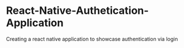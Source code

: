 # React-Native-Authetication-Application
Creating a react native application to showcase authentication via login
